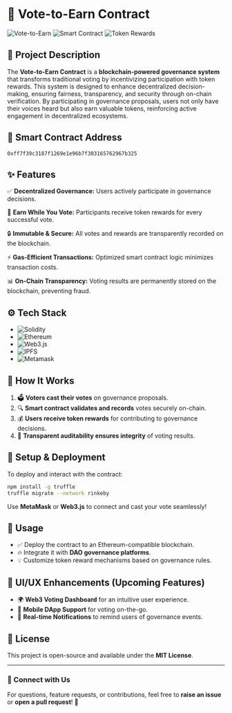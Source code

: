 # 🚀 Vote-to-Earn Contract

![Vote-to-Earn](https://img.shields.io/badge/Voting-Decentralized-blueviolet) ![Smart Contract](https://img.shields.io/badge/Smart_Contract-Secure-green) ![Token Rewards](https://img.shields.io/badge/Token%20Rewards-Enabled-orange)

## 📜 Project Description
The **Vote-to-Earn Contract** is a **blockchain-powered governance system** that transforms traditional voting by incentivizing participation with token rewards. This system is designed to enhance decentralized decision-making, ensuring fairness, transparency, and security through on-chain verification. By participating in governance proposals, users not only have their voices heard but also earn valuable tokens, reinforcing active engagement in decentralized ecosystems.

## 🔗 Smart Contract Address
```
0xff7f39c3187f1269e1e96b7f303165762967b325
```

## ✨ Features
✅ **Decentralized Governance:** Users actively participate in governance decisions.

🎁 **Earn While You Vote:** Participants receive token rewards for every successful vote.

🔒 **Immutable & Secure:** All votes and rewards are transparently recorded on the blockchain.

⚡ **Gas-Efficient Transactions:** Optimized smart contract logic minimizes transaction costs.

📊 **On-Chain Transparency:** Voting results are permanently stored on the blockchain, preventing fraud.

## ⚙️ Tech Stack
- ![Solidity](https://img.shields.io/badge/Solidity-Smart%20Contracts-%23363636?logo=solidity)
- ![Ethereum](https://img.shields.io/badge/Ethereum-Blockchain-%234575A0?logo=ethereum)
- ![Web3.js](https://img.shields.io/badge/Web3.js-Decentralized%20Apps-%23F16822?logo=javascript)
- ![IPFS](https://img.shields.io/badge/IPFS-Decentralized%20Storage-%23566B8F?logo=ipfs)
- ![Metamask](https://img.shields.io/badge/Metamask-Wallet-%23E2761B?logo=metamask)

## 🔄 How It Works
1. 🗳 **Voters cast their votes** on governance proposals.
2. 🔍 **Smart contract validates and records** votes securely on-chain.
3. 💰 **Users receive token rewards** for contributing to governance decisions.
4. 📜 **Transparent auditability ensures integrity** of voting results.

## 📌 Setup & Deployment
To deploy and interact with the contract:
```bash
npm install -g truffle
truffle migrate --network rinkeby
```
Use **MetaMask** or **Web3.js** to connect and cast your vote seamlessly!

## 🚀 Usage
- ✅ Deploy the contract to an Ethereum-compatible blockchain.
- 🔥 Integrate it with **DAO governance platforms**.
- 💡 Customize token reward mechanisms based on governance rules.

## 🎨 UI/UX Enhancements (Upcoming Features)
- 🌍 **Web3 Voting Dashboard** for an intuitive user experience.
- 📱 **Mobile DApp Support** for voting on-the-go.
- 🔔 **Real-time Notifications** to remind users of governance events.

## 📝 License
This project is open-source and available under the **MIT License**.

---

### 🤝 Connect with Us
For questions, feature requests, or contributions, feel free to **raise an issue** or **open a pull request**! 🔗

